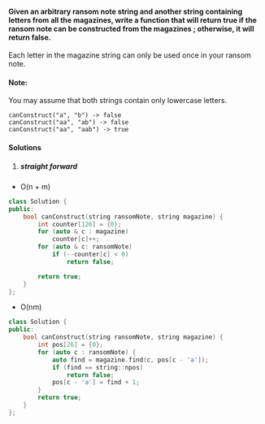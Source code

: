 #### Given an arbitrary ransom note string and another string containing letters from all the magazines, write a function that will return true if the ransom note can be constructed from the magazines ; otherwise, it will return false.

Each letter in the magazine string can only be used once in your ransom note.

#### Note:
You may assume that both strings contain only lowercase letters.

```
canConstruct("a", "b") -> false
canConstruct("aa", "ab") -> false
canConstruct("aa", "aab") -> true
```

#### Solutions

1. ##### straight forward

- O(n + m)

```c++
class Solution {
public:
    bool canConstruct(string ransomNote, string magazine) {
        int counter[126] = {0};
        for (auto & c : magazine)
            counter[c]++;
        for (auto & c: ransomNote)
            if (--counter[c] < 0)
                return false;

        return true;
    }
};
```

- O(nm)

```c++
class Solution {
public:
    bool canConstruct(string ransomNote, string magazine) {
        int pos[26] = {0};
        for (auto c : ransomNote) {
            auto find = magazine.find(c, pos[c - 'a']);
            if (find == string::npos)
                return false;
            pos[c - 'a'] = find + 1;
        }
        return true;
    }
};
```